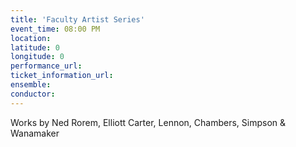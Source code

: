 ```yaml
---
title: 'Faculty Artist Series'
event_time: 08:00 PM
location:
latitude: 0
longitude: 0
performance_url:
ticket_information_url:
ensemble:
conductor:
---
```

Works by Ned Rorem, Elliott Carter, Lennon, Chambers, Simpson & Wanamaker